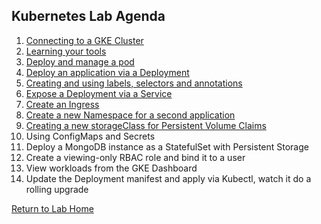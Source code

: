 ## **Kubernetes Lab Agenda**

 1. [Connecting to a GKE Cluster](https://github.com/Burwood/containers101/blob/master/kubernetes_lab/task_1.md)
 2. [Learning your tools](https://github.com/Burwood/containers101/blob/master/kubernetes_lab/task_2.md)
 3. [Deploy and manage a pod](https://github.com/Burwood/containers101/blob/master/kubernetes_lab/task_3.md)
  4. [Deploy an application via a Deployment](https://github.com/Burwood/containers101/blob/master/kubernetes_lab/task_5.md)
 5. [Creating and using labels, selectors and annotations ](https://github.com/Burwood/containers101/blob/master/kubernetes_lab/task_6.md)
 6. [Expose a Deployment via a Service](https://github.com/Burwood/containers101/blob/master/kubernetes_lab/task_7.md)
 7. [Create an Ingress](https://github.com/Burwood/containers101/blob/master/kubernetes_lab/task_8.md)
 8. [Create a new Namespace for a second application](https://github.com/Burwood/containers101/blob/master/kubernetes_lab/task_9.md)
 9. [Creating a new storageClass for Persistent Volume Claims](https://github.com/Burwood/containers101/blob/master/kubernetes_lab/task_10.md)
 9. Using ConfigMaps and Secrets
 10. Deploy a MongoDB instance as a StatefulSet with Persistent Storage
 11. Create a viewing-only RBAC role and bind it to a user
 12. View workloads from the GKE Dashboard
 13. Update the Deployment manifest and apply via Kubectl, watch it do a rolling upgrade

[Return to Lab Home](https://github.com/Burwood/containers101/blob/master/README.md)
